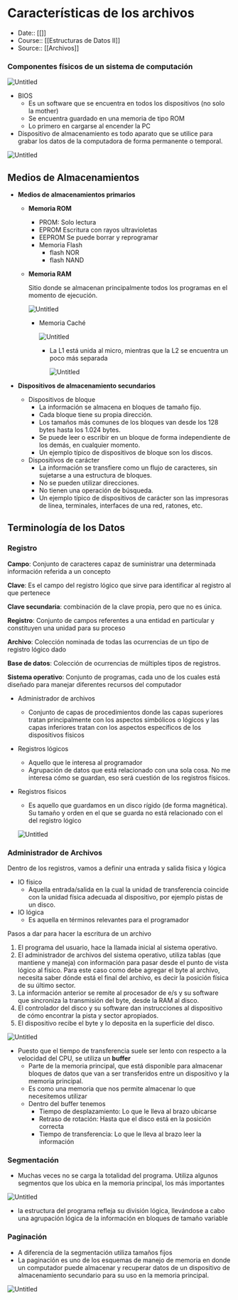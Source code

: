 # Características de los archivos

- Date:: [[]]
- Course:: [[Estructuras de Datos II]]
- Source:: [[Archivos]]

### Componentes físicos de un sistema de computación

![Untitled](Images/Características%20de%20los%20archivos/Untitled.png)

- BIOS
    - Es un software que se encuentra en todos los dispositivos (no solo la mother)
    - Se encuentra guardado en una memoria de tipo ROM
    - Lo primero en cargarse al encender la PC
- Dispositivo de almacenamiento es todo aparato que se utilice para grabar los datos de la computadora de forma permanente o temporal.

![Untitled](Images/Características%20de%20los%20archivos/Untitled%201.png)

## Medios de Almacenamientos

- **Medios de almacenamientos primarios**
    - **Memoria ROM**
        - PROM: Solo lectura
        - EPROM Escritura con rayos ultravioletas
        - EEPROM Se puede borrar y reprogramar
        - Memoria Flash
            - flash NOR
            - flash NAND
    - **Memoria RAM**
        
        Sitio donde se almacenan principalmente todos los programas en el momento de ejecución.
        
        ![Untitled](Images/Características%20de%20los%20archivos/Untitled%202.png)
        
        - Memoria Caché
            
            ![Untitled](Images/Características%20de%20los%20archivos/Untitled%203.png)
            
            - La L1 está unida al micro, mientras que la L2 se encuentra un poco más separada
                
                ![Untitled](Images/Características%20de%20los%20archivos/Untitled%204.png)
                

- **Dispositivos de almacenamiento secundarios**
    - Dispositivos de bloque
        - La información se almacena en bloques de tamaño fijo.
        - Cada bloque tiene su propia dirección.
        - Los tamaños más comunes de los bloques van desde los 128 bytes hasta los 1.024 bytes.
        - Se puede leer o escribir en un bloque de forma independiente de los demás, en cualquier momento.
        - Un ejemplo típico de dispositivos de bloque son los discos.
    - Dispositivos de carácter
        - La información se transfiere como un flujo de caracteres, sin sujetarse a una estructura de bloques.
        - No se pueden utilizar direcciones.
        - No tienen una operación de búsqueda.
        - Un ejemplo típico de dispositivos de carácter son las impresoras de línea, terminales, interfaces de una red, ratones, etc.
    

## Terminología de los Datos

### Registro

**Campo**: Conjunto de caracteres capaz de suministrar una determinada información referida a un concepto

**Clave**: Es el campo del registro lógico que sirve para identificar al registro al que pertenece

**Clave secundaria**: combinación de la clave propia, pero que no es única.

**Registro**: Conjunto de campos referentes a una entidad en particular y constituyen una unidad para su proceso

**Archivo**: Colección nominada de todas las ocurrencias de un tipo de registro lógico dado

**Base de datos**: Colección de ocurrencias de múltiples tipos de registros.

**Sistema operativo**: Conjunto de programas, cada uno de los cuales está diseñado para manejar diferentes recursos del computador

- Administrador de archivos
    - Conjunto de capas de procedimientos donde las capas superiores tratan principalmente con los aspectos simbólicos o lógicos y las capas inferiores tratan con los aspectos específicos de los dispositivos físicos
- Registros lógicos
    - Aquello que le interesa al programador
    - Agrupación de datos que está relacionado con una sola cosa. No me interesa cómo se guardan, eso será cuestión de los registros físicos.
- Registros físicos
    - Es aquello que guardamos en un disco rígido (de forma magnética). Su tamaño y orden en el que se guarda no está relacionado con el del registro lógico
    
    ![Untitled](Images/Características%20de%20los%20archivos/Untitled%205.png)
    

### Administrador de Archivos

Dentro de los registros, vamos a definir una entrada y salida física y lógica

- IO físico
    - Aquella entrada/salida en la cual la unidad de transferencia coincide con la unidad física adecuada al dispositivo, por ejemplo pistas de un disco.
- IO lógica
    - Es aquella en términos relevantes para el programador

Pasos a dar para hacer la escritura de un archivo

1. El programa del usuario, hace la llamada inicial al sistema operativo.
2. El administrador de archivos del sistema operativo, utiliza tablas (que mantiene y maneja) con información para pasar desde el punto de vista lógico al físico. Para este caso como debe agregar el byte al archivo, necesita saber dónde está el final del archivo, es decir la posición física de su último sector.
3. La información anterior se remite al procesador de e/s y su software que sincroniza la transmisión del byte, desde la RAM al disco.
4. El controlador del disco y su software dan instrucciones al dispositivo de cómo encontrar la pista y sector apropiados.
5. El dispositivo recibe el byte y lo deposita en la superficie del disco.

![Untitled](Images/Características%20de%20los%20archivos/Untitled%206.png)

- Puesto que el tiempo de transferencia suele ser lento con respecto a la velocidad del CPU, se utiliza un **buffer**
    - Parte de la memoria principal, que está disponible para almacenar bloques de datos que van a ser transferidos entre un dispositivo y la memoria principal.
    - Es como una memoria que nos permite almacenar lo que necesitemos utilizar
    - Dentro del buffer tenemos
        - Tiempo de desplazamiento: Lo que le lleva al brazo ubicarse
        - Retraso de rotación: Hasta que el disco está en la posición correcta
        - Tiempo de transferencia: Lo que le lleva al brazo leer la información
    

### Segmentación

- Muchas veces no se carga la totalidad del programa. Utiliza algunos segmentos que los ubica en la memoria principal, los más importantes

![Untitled](Images/Características%20de%20los%20archivos/Untitled%207.png)

- la estructura del programa refleja su división lógica, llevándose a cabo una agrupación lógica de la información en bloques de tamaño variable

### Paginación

- A diferencia de la segmentación utiliza tamaños fijos
- La paginación es uno de los esquemas de manejo de memoria en donde un computador puede almacenar y recuperar datos de un dispositivo de almacenamiento secundario para su uso en la memoria principal.

![Untitled](Images/Características%20de%20los%20archivos/Untitled%208.png)